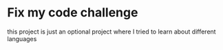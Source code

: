 # Fix my code challenge
this project is just an optional project where I tried to learn about different languages
